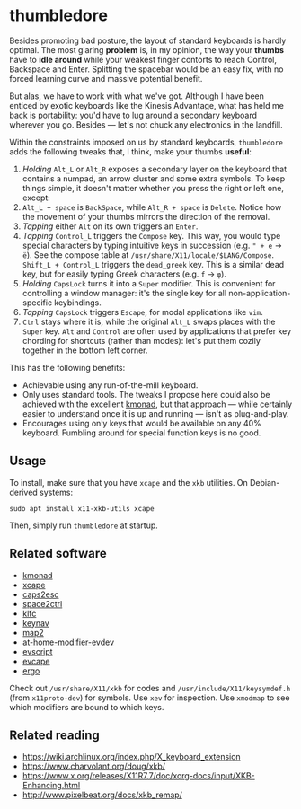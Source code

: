 # thumbledore

Besides promoting bad posture, the layout of standard keyboards is hardly optimal. The most glaring **problem** is, in my opinion, the way your **thumbs** have to **idle around** while your weakest finger contorts to reach Control, Backspace and Enter. Splitting the spacebar would be an easy fix, with no forced learning curve and massive potential benefit.

But alas, we have to work with what we've got. Although I have been enticed by exotic keyboards like the Kinesis Advantage, what has held me back is portability: you'd have to lug around a secondary keyboard wherever you go. Besides — let's not chuck any electronics in the landfill.

Within the constraints imposed on us by standard keyboards, `thumbledore` adds the following tweaks that, I think, make your thumbs **useful**:

1. *Holding* `Alt_L` or `Alt_R` exposes a secondary layer on the keyboard that contains a numpad, an arrow cluster and some extra symbols. To keep things simple, it doesn't matter whether you press the right or left one, except:
2. `Alt_L + space` is `BackSpace`, while `Alt_R + space` is `Delete`. Notice how the movement of your thumbs mirrors the direction of the removal.
3. *Tapping* either `Alt` on its own triggers an `Enter`.
4. *Tapping* `Control_L` triggers the `Compose` key. This way, you would type special characters by typing intuitive keys in succession (e.g. `" + e` → `ë`). See the compose table at `/usr/share/X11/locale/$LANG/Compose`. `Shift_L + Control_L` triggers the `dead_greek` key. This is a similar dead key, but for easily typing Greek characters (e.g. `f` → `φ`).
5. *Holding* `CapsLock` turns it into a `Super` modifier. This is convenient for controlling a window manager: it's the single key for all non-application-specific keybindings.
6. *Tapping* `CapsLock` triggers `Escape`, for modal applications like `vim`.
7. `Ctrl` stays where it is, while the original `Alt_L` swaps places with the `Super` key. `Alt` and `Control` are often used by applications that prefer key chording for shortcuts (rather than modes): let's put them cozily together in the bottom left corner.


This has the following benefits:

- Achievable using any run-of-the-mill keyboard.
- Only uses standard tools. The tweaks I propose here could also be achieved with the excellent [kmonad](github.com/david-janssen/kmonad), but that approach — while certainly easier to understand once it is up and running — isn't as plug-and-play.
- Encourages using only keys that would be available on any 40% keyboard. Fumbling around for special function keys is no good.


## Usage

To install, make sure that you have `xcape` and the `xkb` utilities. On Debian-derived systems:

    sudo apt install x11-xkb-utils xcape

Then, simply run `thumbledore` at startup.


## Related software

- [kmonad](https://github.com/david-janssen/kmonad)
- [xcape](https://github.com/alols/xcape)
- [caps2esc](https://gitlab.com/interception/linux/plugins/caps2esc)
- [space2ctrl](https://github.com/r0adrunner/Space2Ctrl)
- [klfc](https://github.com/39aldo39/klfc)
- [keynav](https://www.semicomplete.com/projects/keynav/)
- [map2](https://github.com/shiro/map2)
- [at-home-modifier-evdev](https://gitlab.com/at-home-modifier/at-home-modifier-evdev)
- [evscript](https://github.com/unrelentingtech/evscript)
- [evcape](https://github.com/wbolster/evcape)
- [ergo](https://github.com/lcarsos/ergo)

Check out `/usr/share/X11/xkb` for codes and `/usr/include/X11/keysymdef.h` (from `x11proto-dev`) for symbols. Use `xev` for inspection. Use `xmodmap` to see which modifiers are bound to which keys.


## Related reading

- <https://wiki.archlinux.org/index.php/X_keyboard_extension>
- <https://www.charvolant.org/doug/xkb/>
- <https://www.x.org/releases/X11R7.7/doc/xorg-docs/input/XKB-Enhancing.html>
- <http://www.pixelbeat.org/docs/xkb_remap/>
